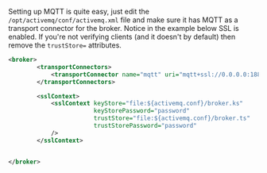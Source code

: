 Setting up MQTT is quite easy, just edit the `/opt/activemq/conf/activemq.xml` file and make sure 
it has MQTT as a transport connector for the broker. Notice in the example below SSL is enabled. 
If you're not verifying clients (and it doesn't by default) then remove the `trustStore=` attributes.

```xml
<broker>
        <transportConnectors>
            <transportConnector name="mqtt" uri="mqtt+ssl://0.0.0.0:1883?maximumConnections=1000&amp;wireFormat.maxFrameSize=104857600"/>
        </transportConnectors>

       	<sslContext>
            <sslContext keyStore="file:${activemq.conf}/broker.ks"
                        keyStorePassword="password" 
                        trustStore="file:${activemq.conf}/broker.ts"
                        trustStorePassword="password"
            />
        </sslContext>


</broker>
```
